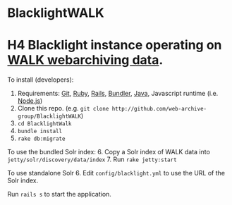 BlacklightWALK
==============

# H4 Blacklight instance operating on [WALK webarchiving data](http://webarchives.ca/).

To install (developers):

1. Requirements: [Git](https://git-scm.com/), [Ruby](https://www.ruby-lang.org/en/), [Rails](http://rubyonrails.org/), [Bundler](http://bundler.io/), [Java](https://java.com/en/download/), Javascript runtime
   (i.e. [Node.js](https://nodejs.org/en/))
2. Clone this repo. (e.g. `git clone
   http://github.com/web-archive-group/BlacklightWALK`)
3. `cd BlacklightWalk`
4. `bundle install`
5. `rake db:migrate`

To use the bundled Solr index:
6. Copy a Solr index of WALK data into `jetty/solr/discovery/data/index`
7. Run `rake jetty:start`

To use standalone Solr
6. Edit `config/blacklight.yml` to use the URL of the Solr index.

Run `rails s` to start the application.



